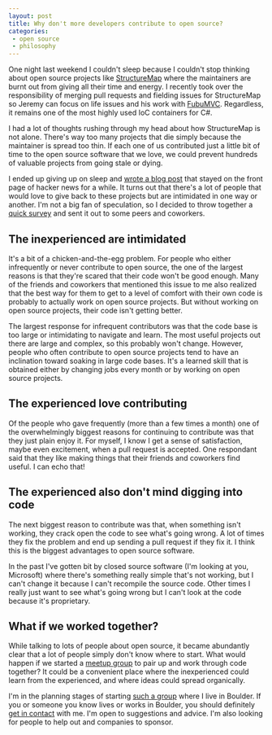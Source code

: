 ```yaml
---
layout: post
title: Why don't more developers contribute to open source?
categories:
 - open source
 - philosophy
---
```


One night last weekend I couldn't sleep because I couldn't stop thinking about open source projects like
[StructureMap][1] where the maintainers are burnt out from giving all their time and energy. I recently
took over the responsibility of merging pull requests and fielding issues for StructureMap so Jeremy can
focus on life issues and his work with [FubuMVC][2]. Regardless, it remains one of the most highly used
IoC containers for C#.

I had a lot of thoughts rushing through my head about how StructureMap is not alone. There's way too many
projects that die simply because the maintainer is spread too thin. If each one of us contributed just a 
little bit of time to the open source software that we love, we could prevent hundreds of valuable projects
from going stale or dying. 

I ended up giving up on sleep and [wrote a blog post][3] that stayed on the front page of hacker news for 
a while. It turns out that there's a lot of people that would love to give back to these projects but are
intimidated in one way or another. I'm not a big fan of speculation, so I decided to throw together a [quick
survey][4] and sent it out to some peers and coworkers.

<div id="chart1"><!-- first chart goes here --></div>

The inexperienced are intimidated
---------------------------------

It's a bit of a chicken-and-the-egg problem. For people who either infrequently or never contribute
to open source, the one of the largest reasons is that they're scared that their code won't be good enough. Many
of the friends and coworkers that mentioned this issue to me also realized that the best way for them to get to a
level of comfort with their own code is probably to actually work on open source projects. But without working
on open source projects, their code isn't getting better.

The largest response for infrequent contributors was that the code base is too large or intimidating to 
navigate and learn. The most useful projects out there are large and complex, so this probably won't change.
However, people who often contribute to open source projects tend to have an inclination toward soaking in
large code bases. It's a learned skill that is obtained either by changing jobs every month or by working on
open source projects.

The experienced love contributing
---------------------------------

Of the people who gave frequently (more than a few times a month) one of the overwhelmingly biggest reasons 
for continuing to contribute was that they just plain enjoy it. For myself, I know I get a sense of
satisfaction, maybe even excitement, when a pull request is accepted. One respondant said that they like
making things that their friends and coworkers find useful. I can echo that! 

<div id="chart2"><!-- second chart goes here --></div>

The experienced also don't mind digging into code
---------------------------------------------

The next biggest reason to contribute was that, when something isn't working, they crack open the code to
see what's going wrong. A lot of times they fix the problem and end up sending a pull request if they fix it.
I think this is the biggest advantages to open source software. 

In the past I've gotten bit by closed source software (I'm looking at you,
Microsoft) where there's something really simple that's not working, but I can't change it because I can't
recompile the source code. Other times I really just want to see what's going wrong but I can't look at the 
code because it's proprietary.

What if we worked together?
---------------------------

While talking to lots of people about open source, it became abundantly clear that a lot of people simply
don't know where to start. What would happen if we started a [meetup group][5] to pair up and work through
code together? It could be a convenient place where the inexperienced could learn from the experienced,
and where ideas could spread organically.

I'm in the planning stages of starting [such a group][7] where I live in Boulder. If you or someone you know
lives or works in Boulder, you should definitely [get in contact][6] with me. I'm open to suggestions and
advice. I'm also looking for people to help out and companies to sponsor.


 [1]: http://stackoverflow.com/a/8785437/503826
 [2]: http://mvc.fubu-project.org/
 [3]: /blog/2012/04/22/why-open-source-is-worth-your-time/
 [4]: http://www.zoomerang.com/Survey/WEB22FJY9L3RZ3
 [5]: http://lists.openhatch.org/pipermail/events/2012-April/000304.html
 [6]: /contact/
 [7]: http://www.meetup.com/OpenHatch-X-Boulder/

<script type="text/javascript" src="/public/raphael-min.js"> </script>
<script type="text/javascript" src="/public/g.raphael-min.js"> </script>
<script type="text/javascript" src="/public/g.bar-min.js"> </script>
<script type="text/javascript" src="/public/backbone-min.js"> </script>
<script type="text/javascript" src="/blog/open-source-charts.js"> </script>
<script type="text/javascript" src="/blog/open-source-results.json"> </script>
